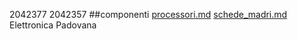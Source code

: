 2042377
2042357
##componenti
[processori.md](processori.md)
[schede_madri.md](schede_madri.md)
Elettronica Padovana
